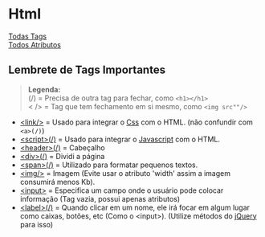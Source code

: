 <!--Title = Quando passa o mause ele mostra uma pequena caixinha com uma mensagem.
Value = Nome Escrito no input.
-->

# Html

[Todas Tags](https://www.w3schools.com/tags/)<br>
[Todos Atributos](https://www.w3schools.com/tags/ref_attributes.asp)

## Lembrete de Tags Importantes

> **Legenda:** <br> (/) = Precisa de outra tag para fechar, como `<h1></h1>`<br> < /> = Tag que tem fechamento em si mesmo, como `<img src""/>`

* [ &lt;link/>](https://www.w3schools.com/tags/tag_link.asp) = Usado para integrar o [Css](https://github.com/JoaoSodre/Programacao/blob/master/Html%20e%20Css/Css.md#css) com o HTML. (não confundir com `<a>(/)`)
* [	&lt;script>(/)](https://www.w3schools.com/tags/tag_script.asp) = Usado para integrar o [Javascript](https://github.com/JoaoSodre/Programacao/blob/master/Javascript/Front-End.md#javascript-front-end) com o HTML.
* [	&lt;header>(/)](https://www.w3schools.com/tags/tag_header.asp) = Cabeçalho
* [	&lt;div>(/)](https://www.w3schools.com/tags/tag_div.asp) = Dividi a página
* [	&lt;span>(/)](https://www.w3schools.com/tags/tag_span.asp) = Utilizado para formatar pequenos textos.
* [	&lt;img/>](https://www.w3schools.com/tags/tag_img.asp) = Imagem (Evite usar o atributo 'width' assim a imagem consumirá menos Kb).
* [	&lt;input>](https://www.w3schools.com/tags/tag_input.asp) = Especifica um campo onde o usuário pode colocar informação (Tag vazia, possui apenas atributos)
* [	&lt;label>(/)](https://www.w3schools.com/tags/tag_label.asp) = Quando clicar em um nome, ele irá focar em algum lugar como caixas, botões, etc (Como o 	&lt;input>). (Utilize métodos do [jQuery](https://github.com/JoaoSodre/Programacao/blob/master/Javascript/Front-End.md#jquery) para isso)
